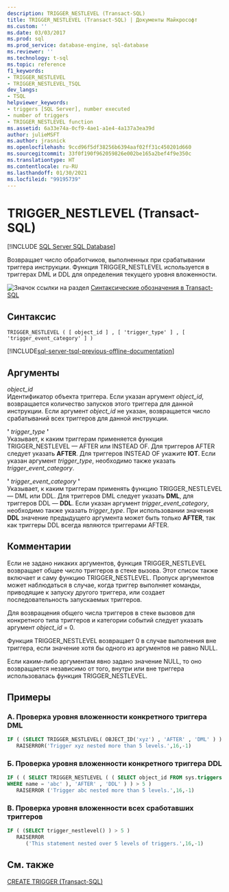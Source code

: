 ```yaml
---
description: TRIGGER_NESTLEVEL (Transact-SQL)
title: TRIGGER_NESTLEVEL (Transact-SQL) | Документы Майкрософт
ms.custom: ''
ms.date: 03/03/2017
ms.prod: sql
ms.prod_service: database-engine, sql-database
ms.reviewer: ''
ms.technology: t-sql
ms.topic: reference
f1_keywords:
- TRIGGER_NESTLEVEL
- TRIGGER_NESTLEVEL_TSQL
dev_langs:
- TSQL
helpviewer_keywords:
- triggers [SQL Server], number executed
- number of triggers
- TRIGGER_NESTLEVEL function
ms.assetid: 6a33e74a-0cf9-4ae1-a1e4-4a137a3ea39d
author: julieMSFT
ms.author: jrasnick
ms.openlocfilehash: 9ccd96f5df38256b6394aaf02ff31c450201d660
ms.sourcegitcommit: 33f0f190f962059826e002be165a2bef4f9e350c
ms.translationtype: HT
ms.contentlocale: ru-RU
ms.lasthandoff: 01/30/2021
ms.locfileid: "99195739"
---
```

# <a name="trigger_nestlevel-transact-sql"></a>TRIGGER_NESTLEVEL (Transact-SQL)
[!INCLUDE [SQL Server SQL Database](../../includes/applies-to-version/sql-asdb.md)]

  Возвращает число обработчиков, выполненных при срабатывании триггера инструкции. Функция TRIGGER_NESTLEVEL используется в триггерах DML и DDL для определения текущего уровня вложенности.  
  
 ![Значок ссылки на раздел](../../database-engine/configure-windows/media/topic-link.gif "Значок ссылки на раздел") [Синтаксические обозначения в Transact-SQL](../../t-sql/language-elements/transact-sql-syntax-conventions-transact-sql.md)  
  
## <a name="syntax"></a>Синтаксис  
  
```syntaxsql
TRIGGER_NESTLEVEL ( [ object_id ] , [ 'trigger_type' ] , [ 'trigger_event_category' ] )  
```  
  
[!INCLUDE[sql-server-tsql-previous-offline-documentation](../../includes/sql-server-tsql-previous-offline-documentation.md)]

## <a name="arguments"></a>Аргументы
 *object_id*  
 Идентификатор объекта триггера. Если указан аргумент *object_id*, возвращается количество запусков этого триггера для данной инструкции. Если аргумент *object_id* не указан, возвращается число срабатываний всех триггеров для данной инструкции.  
  
 **'** *trigger_type* **'**  
 Указывает, к каким триггерам применяется функция TRIGGER_NESTLEVEL — AFTER или INSTEAD OF. Для триггеров AFTER следует указать **AFTER**. Для триггеров INSTEAD OF укажите **IOT**. Если указан аргумент *trigger_type*, необходимо также указать *trigger_event_category*.  
  
 **'** *trigger_event_category* **'**  
 Указывает, к каким триггерам применять функцию TRIGGER_NESTLEVEL — DML или DDL. Для триггеров DML следует указать **DML**, для триггеров DDL — **DDL**. Если указан аргумент *trigger_event_category*, необходимо также указать *trigger_type*. При использовании значения **DDL** значение предыдущего аргумента может быть только **AFTER**, так как триггеры DDL всегда являются триггерами AFTER.  
  
## <a name="remarks"></a>Комментарии  
 Если не задано никаких аргументов, функция TRIGGER_NESTLEVEL возвращает общее число триггеров в стеке вызова. Этот список также включает и саму функцию TRIGGER_NESTLEVEL. Пропуск аргументов может наблюдаться в случае, когда триггер выполняет команды, приводящие к запуску другого триггера, или создает последовательность запускаемых триггеров.  
  
 Для возвращения общего числа триггеров в стеке вызовов для конкретного типа триггеров и категории событий следует указать аргумент *object_id* = 0.  
  
 Функция TRIGGER_NESTLEVEL возвращает 0 в случае выполнения вне триггера, если значение хотя бы одного из аргументов не равно NULL.  
  
 Если каким-либо аргументам явно задано значение NULL, то оно возвращается независимо от того, внутри или вне триггера использовалась функция TRIGGER_NESTLEVEL.  
  
## <a name="examples"></a>Примеры  
  
### <a name="a-testing-the-nesting-level-of-a-specific-dml-trigger"></a>A. Проверка уровня вложенности конкретного триггера DML  
  
```sql
IF ( (SELECT TRIGGER_NESTLEVEL( OBJECT_ID('xyz') , 'AFTER' , 'DML' ) ) > 5 )  
   RAISERROR('Trigger xyz nested more than 5 levels.',16,-1)  
```  
  
### <a name="b-testing-the-nesting-level-of-a-specific-ddl-trigger"></a>Б. Проверка уровня вложенности конкретного триггера DDL  
  
```sql
IF ( ( SELECT TRIGGER_NESTLEVEL ( ( SELECT object_id FROM sys.triggers  
WHERE name = 'abc' ), 'AFTER' , 'DDL' ) ) > 5 )  
   RAISERROR ('Trigger abc nested more than 5 levels.',16,-1)  
```  
  
### <a name="c-testing-the-nesting-level-of-all-triggers-executed"></a>В. Проверка уровня вложенности всех сработавших триггеров  
  
```sql
IF ( (SELECT trigger_nestlevel() ) > 5 )  
   RAISERROR  
      ('This statement nested over 5 levels of triggers.',16,-1)  
```  
  
## <a name="see-also"></a>См. также  
 [CREATE TRIGGER (Transact-SQL)](../../t-sql/statements/create-trigger-transact-sql.md)  
  
  
